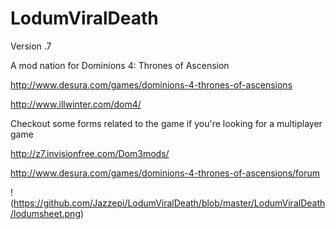 LodumViralDeath
===============

Version .7

A mod nation for Dominions 4: Thrones of Ascension

http://www.desura.com/games/dominions-4-thrones-of-ascensions

http://www.illwinter.com/dom4/

Checkout some forms related to the game if you're looking for a multiplayer game

http://z7.invisionfree.com/Dom3mods/

http://www.desura.com/games/dominions-4-thrones-of-ascensions/forum

!(https://github.com/Jazzepi/LodumViralDeath/blob/master/LodumViralDeath/lodumsheet.png)

